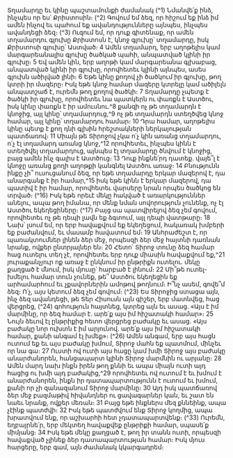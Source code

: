 
Տղամարդը եւ կինը պաշտամունքի ժամանակ
(^1) Նմանվե՛ք ինձ, ինչպես որ ես՝ Քրիստոսին։
(^2) Գովում եմ ձեզ, որ հիշում եք ինձ իմ ամեն ինչով եւ պահում եք ավանդությունները այնպես, ինչպես ավանդեցի ձեզ։
(^3) Ուզում եմ, որ դուք գիտենաք, որ ամեն տղամարդու գլուխը Քրիստոսն է, կնոջ գլուխը՝ տղամարդը, իսկ Քրիստոսի
գլուխը՝ Աստված։ 4 Ամեն տղամարդ, երբ աղոթելիս կամ մարգարեանալիս գլուխը ծածկած պահի, անպատված կլինի իր
գլուխը։ 5 Եվ ամեն կին, երբ աղոթի կամ մարգարեանա գլխաբաց, անպատված կլինի իր գլուխը, որովհետեւ կլինի
այնպես, ասես գլուխն ածիլված լինի։ 6 Եթե կինը քողով չի ծածկում իր գլուխը, թող կտրի իր մազերը։ Իսկ եթե կնոջ
համար մազերը կտրելը կամ ածիլելն անպատշաճ է, ուրեմն թող քողով ծածկի։ 7 Տղամարդը չպետք է ծածկի իր գլուխը,
որովհետեւ նա պատկերն ու փառքն է Աստծու, իսկ կինը փառքն է իր ամուսնու.^8 քանզի ոչ թե տղամարդն է կնոջից, այլ
կինը՝ տղամարդուց,^9 ոչ թե տղամարդն ստեղծվեց կնոջ համար, այլ կինը՝ տղամարդու համար։ 10 Դրա համար, աղոթելիս
կինը պետք է քող դնի գլխին հրեշտակների ներկայության պատճառով։ 11 Միայն թե Տիրոջով չկա ո՛չ կին առանց
տղամարդու, ո՛չ էլ տղամարդ առանց կնոջ,^12 որովհետեւ, ինչպես կինն է ստեղծվել տղամարդուց, այնպես էլ տղամարդը
ծնվում է կնոջից, բայց ամեն ինչ գալիս է Աստծուց։ 13 Դուք ինքնե՛րդ դատեք. վայե՞լ է կնոջը առանց քողի աղոթքի կանգնել
Աստծու առաջ։ 14 Բնությունն ինքը չի՞ ուսուցանում ձեզ, որ եթե տղամարդը երկար մազերով է, դա անարգանք է իր
համար,^15 իսկ եթե կինն է երկար մազերով, դա պատիվ է իր համար, որովհետեւ վարսերը նրան որպես ծածկոց են տրված։
(^16) Իսկ եթե որեւէ մեկը հակված է առարկություններ անելու, ապա թող իմանա, որ մենք նման սովորություն չունենք, ոչ
էլ Աստծու եկեղեցիները։
(^17) Բայց սա պատվիրելով ձեզ չեմ գովում, որովհետեւ ոչ թե դեպի լավն եք ձգտում, այլ դեպի վատթարը։ 18 Նախ՝ լսում
եմ, որ երբ հավաքվում եք եկեղեցում, հակառակ խմբերի եք բաժանվում, եւ մասամբ հավատում եմ։ 19 Անհրաժեշտ է, որ
պառակտումներ լինեն ձեր մեջ, որպեսզի ձեր մեջ հայտնի դառնան նրանք, ովքեր ընտրյալներ են։ 20 Հետո՝ Տիրոջ տունը
ձեզ համար հաց ուտելու տեղ չէ, որովհետեւ երբ դուք միասին հավաքվում եք,^21 յուրաքանչյուր ոք առաջ է ընկնում իր
ընթրիքն ուտելու. մեկը քաղցած է մնում, իսկ մյուսը՝ հարբած է լինում։ 22 Մի՞թե ուտել-խմելու համար տուն չունեք, թե՞
Աստծու եկեղեցին եք արհամարհում եւ չքավորներին ամոթով թողնում։ Ի՞նչ ասեմ, գովե՞մ ձեզ։ Ո՛չ, այս կետում ձեզ չեմ
գովում։
(^23) Ես Տիրոջից ստացա այն, ինչ ձեզ ավանդեցի, թե Տեր Հիսուսն այն գիշեր, երբ մատնվեց, հաց վերցրեց, (^24) գոհություն
հայտնեց, կտրեց այն եւ ասաց. «Այս է իմ մարմինը, որ ձեզ համար է. արե՛ք այս իմ հիշատակի համար»։ 25 Նույն ձեւով էլ
ընթրիքից հետո վերցրեց բաժակը եւ ասաց. «Այս բաժակը նոր ուխտն է իմ արյունով. արե՛ք այս իմ հիշատակի համար,
քանի անգամ էլ խմեք»։
(^26) Ամեն անգամ, երբ այս հացն ուտում եք եւ այս բաժակը խմում, Տիրոջ մահն եք պատմում, մինչեւ որ նա գա։ 27 Ուստի
ով ուտի այս հացը կամ խմի Տիրոջ այս բաժակը անարժանորեն, հանցապարտ կլինի Տիրոջ մարմնին ու արյանը։ 28 Ամեն
մարդ նախ ինքն իրեն թող քննի եւ ապա միայն ուտի այդ հացից ու խմի այդ բաժակից,^29 որովհետեւ ով ուտում է եւ խմում
է անարժանորեն, ինքն իր դատապարտությունն է ուտում եւ խմում, քանի որ չի զանազանում Տիրոջ մարմինը։ 30 Այդ իսկ
պատճառով ձեր մեջ բազմաթիվ հիվանդներ ու ցավագարներ կան, եւ շատ են նաեւ նրանք, ովքեր մեռան։ 31 Բայց եթե
ինքներս մեզ քննեինք, ապա չէինք պատժվի։ 32 Իսկ եթե պատժվում ենք Տիրոջ կողմից, ապա խրատվում ենք, որ
աշխարհի հետ չդատապարտվենք։
(^33) Ուրեմն, եղբայրնե՛ր, երբ մեկտեղ հավաքվեք ընթրիքի համար, սպասե՛ք միմյանց։ 34 Իսկ եթե մեկը քաղցած է, թող
իր տանն ուտի, որպեսզի հավաքված չլինեք ձեր դատապարտության համար։ Իսկ մյուս հարցերը, երբ գամ, այն
ժամանակ կկարգադրեմ։

